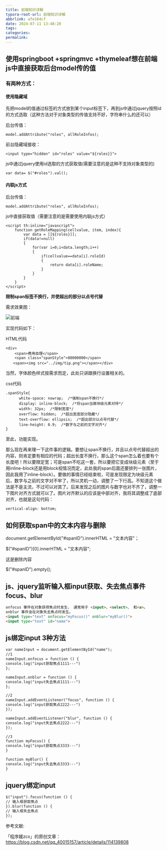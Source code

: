 ```yaml
---
title: 前端知识详解
typora-root-url: 前端知识详解
abbrlink: afe164cf
date: 2024-07-11 13:48:20
tags:
categories:
permalink:
---
```




## 使用springboot +springmvc +thymeleaf想在前端js中直接获取后台model传的值

### 有两种方式：

#### 使用隐藏域

先把model的值通过标签的方式放到某个input标签下，再到js中通过jquery按照id的方式选取（这种方法对于对象类型的传值支持不好，字符串什么的还可以）



后台传值：

```
model.addAttribute("roles", allRoleInfos);
```

前台隐藏域接收：

```
<input type="hidden" id="roles" value="${roles}}">
```

js中通过jquery使用id选取的方式获取值(需要注意的是这种不支持对象类型的)

```
var data= $("#roles").val();
```

#### 内联js方式

后台传值：

```
model.addAttribute("roles", allRoleInfos);
```

js中直接获取值（需要注意的是需要使用内联js方式）

```
<script th:inline="javascript">
    function getRoleMapping(cellvalue, item, index){
        var data = [[${roles}]];
        if(data!=null)
        {
            for(var i=0;i<data.length;i++)
            {
                if(cellvalue==data[i].roleId)
                {
                    return data[i].roleName;
                }
            }
        }
    }
</script>
```

**限制span标签不换行，并使超出的部分以点号代替**

需求效果图：

![前端](20240711135147.png)

实现代码如下：

HTML代码

```
<div>
    <span>费用自理</span>
    <span class="spanStyle">80000000</span>
　　<span><img src="../img/tip.png"></span></div>
```

当然，字体颜色样式按需求而定，此处只讲跟换行设置相关的。

css代码

```
.spanStyle{
      white-space: nowrap;  /*强制span不换行*/
      display: inline-block;  /*将span当做块级元素对待*/
      width: 32px;  /*限制宽度*/
      overflow: hidden;  /*超出宽度部分隐藏*/
      text-overflow: ellipsis;  /*超出部分以点号代替*/
      line-height: 0.9;  /*数字与之前的文字对齐*/
}
```

至此，功能实现。

那么现在再来理一下这件事的逻辑。要想让span不换行，并且以点号代替超出的内容，则肯定要有相应的代码；超出长度不换行，那么这个span怎么着也要有个长度吧！所以要限定宽；可是span不吃这一套，所以要把它变成块级元素（至于用inline-block还是用block视情况而定，此处我的span后面还要排列一张图片，因此我用了inline-block）。要做的事情已经结束啦，可是发现限定为块级元素后，数字与之前的文字对不牢了，所以灵机一动，调整了一下行高。不知道这个做法是不是主流，不过可以对其了。后来发现之后的图片与数字也对不齐了，调整一下图片对齐方式就可以了。图片对齐默认的应该是中部对齐，我将其调整成了底部对齐，也就是这句代码：

```css
vertical-align: bottom;
```

## 如何获取span中的文本内容与删除

document.getElementById("#spanID").innerHTML = "文本内容"；

$("#spanID")[0].innerHTML = "文本内容";

这是删除内容

$("#spanID").empty();

## js、jquery监听输入框input获取、失去焦点事件focus、blur

```markdown
onfocus 事件在对象获得焦点时发生， 通常用于 <input>、<select>、 和<a>。
onblur 事件会在对象失去焦点时发生。
<input type="text" onfocus="myFocus()" onblur="myBlur()">
<input type="text" id="name">
```

## js绑定input 3种方法

```markdown
var nameInput = document.getElementById("name");
//1
nameInput.onfocus = function () {
console.log("input获取焦点1111---")
};

nameInput.onblur = function () {
console.log("input失去焦点1111---")
};

//2
nameInput.addEventListener("focus", function () {
console.log("input获取焦点2222---")
});

nameInput.addEventListener("blur", function () {
console.log("input失去焦点2222---")
});

//3
function myFocus() {
console.log("input获取焦点3333---")
}

function myBlur() {
console.log("input失去焦点3333---")
}
```

## jquery绑定input

```markdown
$("input").focus(function () {
// 输入框获取焦点
}).blur(function () {
// 输入框失去焦点
});
```

参考文献:

「程序媛zcx」的原创文章：https://blog.csdn.net/qq_40015157/article/details/114139808